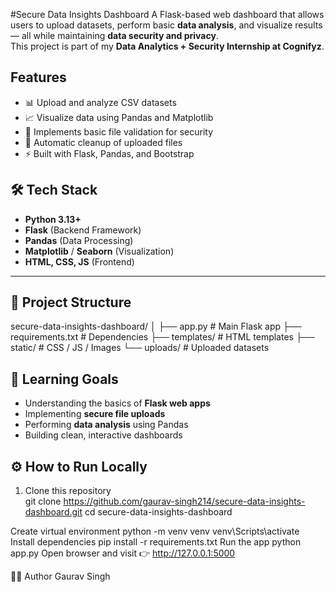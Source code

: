 #Secure Data Insights Dashboard
A Flask-based web dashboard that allows users to upload datasets, perform basic **data analysis**, and visualize results — all while maintaining **data security and privacy**.  
This project is part of my **Data Analytics + Security Internship at Cognifyz**.
## Features

- 📊 Upload and analyze CSV datasets  
- 📈 Visualize data using Pandas and Matplotlib  
- 🔐 Implements basic file validation for security  
- 🧹 Automatic cleanup of uploaded files  
- ⚡ Built with Flask, Pandas, and Bootstrap  

## 🛠️ Tech Stack

- **Python 3.13+**
- **Flask** (Backend Framework)
- **Pandas** (Data Processing)
- **Matplotlib** / **Seaborn** (Visualization)
- **HTML, CSS, JS** (Frontend)

---

## 📂 Project Structure
secure-data-insights-dashboard/
│
├── app.py # Main Flask app
├── requirements.txt # Dependencies
├── templates/ # HTML templates
├── static/ # CSS / JS / Images
└── uploads/ # Uploaded datasets

## 🧠 Learning Goals

- Understanding the basics of **Flask web apps**
- Implementing **secure file uploads**
- Performing **data analysis** using Pandas
- Building clean, interactive dashboards

## ⚙️ How to Run Locally

1. Clone this repository  
   git clone https://github.com/gaurav-singh214/secure-data-insights-dashboard.git
   cd secure-data-insights-dashboard


Create virtual environment
python -m venv venv
venv\Scripts\activate
Install dependencies
pip install -r requirements.txt
Run the app
python app.py
Open browser and visit
👉 http://127.0.0.1:5000

👨‍💻 Author
Gaurav Singh


